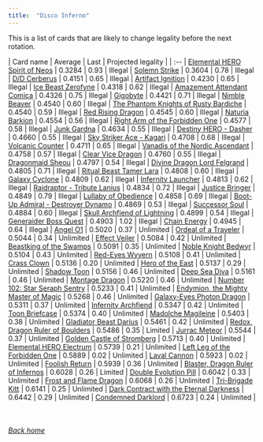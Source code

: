 ```yaml
---
title:  "Disco Inferno"
---
```


This is a list of cards that are likely to change legality before the next rotation.

| Card name | Average | Last | Projected legality |
| :-- |
[Elemental HERO Spirit of Neos](https://db.ygoprodeck.com/card/?search=Elemental%20HERO%20Spirit%20of%20Neos) | 0.3284 | 0.93 | Illegal |
[Solemn Strike](https://db.ygoprodeck.com/card/?search=Solemn%20Strike) | 0.3604 | 0.78 | Illegal |
[D/D Cerberus](https://db.ygoprodeck.com/card/?search=D/D%20Cerberus) | 0.4151 | 0.65 | Illegal |
[Artifact Ignition](https://db.ygoprodeck.com/card/?search=Artifact%20Ignition) | 0.4230 | 0.65 | Illegal |
[Ice Beast Zerofyne](https://db.ygoprodeck.com/card/?search=Ice%20Beast%20Zerofyne) | 0.4318 | 0.62 | Illegal |
[Amazement Attendant Comica](https://db.ygoprodeck.com/card/?search=Amazement%20Attendant%20Comica) | 0.4326 | 0.75 | Illegal |
[Gigobyte](https://db.ygoprodeck.com/card/?search=Gigobyte) | 0.4421 | 0.71 | Illegal |
[Nimble Beaver](https://db.ygoprodeck.com/card/?search=Nimble%20Beaver) | 0.4540 | 0.60 | Illegal |
[The Phantom Knights of Rusty Bardiche](https://db.ygoprodeck.com/card/?search=The%20Phantom%20Knights%20of%20Rusty%20Bardiche) | 0.4540 | 0.59 | Illegal |
[Red Rising Dragon](https://db.ygoprodeck.com/card/?search=Red%20Rising%20Dragon) | 0.4545 | 0.60 | Illegal |
[Naturia Barkion](https://db.ygoprodeck.com/card/?search=Naturia%20Barkion) | 0.4554 | 0.56 | Illegal |
[Right Arm of the Forbidden One](https://db.ygoprodeck.com/card/?search=Right%20Arm%20of%20the%20Forbidden%20One) | 0.4577 | 0.58 | Illegal |
[Junk Gardna](https://db.ygoprodeck.com/card/?search=Junk%20Gardna) | 0.4634 | 0.55 | Illegal |
[Destiny HERO - Dasher](https://db.ygoprodeck.com/card/?search=Destiny%20HERO%20-%20Dasher) | 0.4660 | 0.55 | Illegal |
[Sky Striker Ace - Kagari](https://db.ygoprodeck.com/card/?search=Sky%20Striker%20Ace%20-%20Kagari) | 0.4708 | 0.68 | Illegal |
[Volcanic Counter](https://db.ygoprodeck.com/card/?search=Volcanic%20Counter) | 0.4711 | 0.65 | Illegal |
[Vanadis of the Nordic Ascendant](https://db.ygoprodeck.com/card/?search=Vanadis%20of%20the%20Nordic%20Ascendant) | 0.4758 | 0.57 | Illegal |
[Clear Vice Dragon](https://db.ygoprodeck.com/card/?search=Clear%20Vice%20Dragon) | 0.4760 | 0.55 | Illegal |
[Dragonmaid Sheou](https://db.ygoprodeck.com/card/?search=Dragonmaid%20Sheou) | 0.4797 | 0.54 | Illegal |
[Divine Dragon Lord Felgrand](https://db.ygoprodeck.com/card/?search=Divine%20Dragon%20Lord%20Felgrand) | 0.4805 | 0.71 | Illegal |
[Ritual Beast Tamer Lara](https://db.ygoprodeck.com/card/?search=Ritual%20Beast%20Tamer%20Lara) | 0.4808 | 0.60 | Illegal |
[Galaxy Cyclone](https://db.ygoprodeck.com/card/?search=Galaxy%20Cyclone) | 0.4809 | 0.62 | Illegal |
[Infernity Launcher](https://db.ygoprodeck.com/card/?search=Infernity%20Launcher) | 0.4813 | 0.62 | Illegal |
[Raidraptor - Tribute Lanius](https://db.ygoprodeck.com/card/?search=Raidraptor%20-%20Tribute%20Lanius) | 0.4834 | 0.72 | Illegal |
[Justice Bringer](https://db.ygoprodeck.com/card/?search=Justice%20Bringer) | 0.4849 | 0.79 | Illegal |
[Lullaby of Obedience](https://db.ygoprodeck.com/card/?search=Lullaby%20of%20Obedience) | 0.4858 | 0.69 | Illegal |
[Boot-Up Admiral - Destroyer Dynamo](https://db.ygoprodeck.com/card/?search=Boot-Up%20Admiral%20-%20Destroyer%20Dynamo) | 0.4869 | 0.53 | Illegal |
[Successor Soul](https://db.ygoprodeck.com/card/?search=Successor%20Soul) | 0.4884 | 0.60 | Illegal |
[Skull Archfiend of Lightning](https://db.ygoprodeck.com/card/?search=Skull%20Archfiend%20of%20Lightning) | 0.4899 | 0.54 | Illegal |
[Generaider Boss Quest](https://db.ygoprodeck.com/card/?search=Generaider%20Boss%20Quest) | 0.4903 | 1.02 | Illegal |
[Chain Energy](https://db.ygoprodeck.com/card/?search=Chain%20Energy) | 0.4945 | 0.64 | Illegal |
[Angel O1](https://db.ygoprodeck.com/card/?search=Angel%20O1) | 0.5020 | 0.37 | Unlimited |
[Ordeal of a Traveler](https://db.ygoprodeck.com/card/?search=Ordeal%20of%20a%20Traveler) | 0.5044 | 0.34 | Unlimited |
[Effect Veiler](https://db.ygoprodeck.com/card/?search=Effect%20Veiler) | 0.5084 | 0.42 | Unlimited |
[Beastking of the Swamps](https://db.ygoprodeck.com/card/?search=Beastking%20of%20the%20Swamps) | 0.5091 | 0.35 | Unlimited |
[Noble Knight Bedwyr](https://db.ygoprodeck.com/card/?search=Noble%20Knight%20Bedwyr) | 0.5104 | 0.43 | Unlimited |
[Red-Eyes Wyvern](https://db.ygoprodeck.com/card/?search=Red-Eyes%20Wyvern) | 0.5108 | 0.41 | Unlimited |
[Crass Clown](https://db.ygoprodeck.com/card/?search=Crass%20Clown) | 0.5136 | 0.20 | Unlimited |
[Hero of the East](https://db.ygoprodeck.com/card/?search=Hero%20of%20the%20East) | 0.5137 | 0.29 | Unlimited |
[Shadow Toon](https://db.ygoprodeck.com/card/?search=Shadow%20Toon) | 0.5156 | 0.46 | Unlimited |
[Deep Sea Diva](https://db.ygoprodeck.com/card/?search=Deep%20Sea%20Diva) | 0.5161 | 0.46 | Unlimited |
[Montage Dragon](https://db.ygoprodeck.com/card/?search=Montage%20Dragon) | 0.5220 | 0.46 | Unlimited |
[Number 102: Star Seraph Sentry](https://db.ygoprodeck.com/card/?search=Number%20102:%20Star%20Seraph%20Sentry) | 0.5233 | 0.41 | Unlimited |
[Endymion, the Mighty Master of Magic](https://db.ygoprodeck.com/card/?search=Endymion,%20the%20Mighty%20Master%20of%20Magic) | 0.5268 | 0.46 | Unlimited |
[Galaxy-Eyes Photon Dragon](https://db.ygoprodeck.com/card/?search=Galaxy-Eyes%20Photon%20Dragon) | 0.5311 | 0.37 | Unlimited |
[Infernity Archfiend](https://db.ygoprodeck.com/card/?search=Infernity%20Archfiend) | 0.5347 | 0.42 | Unlimited |
[Toon Briefcase](https://db.ygoprodeck.com/card/?search=Toon%20Briefcase) | 0.5374 | 0.40 | Unlimited |
[Madolche Magileine](https://db.ygoprodeck.com/card/?search=Madolche%20Magileine) | 0.5403 | 0.38 | Unlimited |
[Gladiator Beast Darius](https://db.ygoprodeck.com/card/?search=Gladiator%20Beast%20Darius) | 0.5461 | 0.42 | Unlimited |
[Redox, Dragon Ruler of Boulders](https://db.ygoprodeck.com/card/?search=Redox,%20Dragon%20Ruler%20of%20Boulders) | 0.5486 | 0.35 | Limited |
[Jurrac Meteor](https://db.ygoprodeck.com/card/?search=Jurrac%20Meteor) | 0.5544 | 0.37 | Unlimited |
[Golden Castle of Stromberg](https://db.ygoprodeck.com/card/?search=Golden%20Castle%20of%20Stromberg) | 0.5713 | 0.40 | Unlimited |
[Elemental HERO Electrum](https://db.ygoprodeck.com/card/?search=Elemental%20HERO%20Electrum) | 0.5739 | 0.21 | Unlimited |
[Left Leg of the Forbidden One](https://db.ygoprodeck.com/card/?search=Left%20Leg%20of%20the%20Forbidden%20One) | 0.5889 | 0.02 | Unlimited |
[Laval Cannon](https://db.ygoprodeck.com/card/?search=Laval%20Cannon) | 0.5923 | 0.02 | Unlimited |
[Foolish Return](https://db.ygoprodeck.com/card/?search=Foolish%20Return) | 0.5939 | 0.36 | Unlimited |
[Blaster, Dragon Ruler of Infernos](https://db.ygoprodeck.com/card/?search=Blaster,%20Dragon%20Ruler%20of%20Infernos) | 0.6028 | 0.26 | Limited |
[Double Evolution Pill](https://db.ygoprodeck.com/card/?search=Double%20Evolution%20Pill) | 0.6042 | 0.33 | Unlimited |
[Frost and Flame Dragon](https://db.ygoprodeck.com/card/?search=Frost%20and%20Flame%20Dragon) | 0.6068 | 0.26 | Unlimited |
[Tri-Brigade Kitt](https://db.ygoprodeck.com/card/?search=Tri-Brigade%20Kitt) | 0.6141 | 0.25 | Unlimited |
[Dark Contract with the Eternal Darkness](https://db.ygoprodeck.com/card/?search=Dark%20Contract%20with%20the%20Eternal%20Darkness) | 0.6442 | 0.29 | Unlimited |
[Condemned Darklord](https://db.ygoprodeck.com/card/?search=Condemned%20Darklord) | 0.6723 | 0.24 | Unlimited |

<br>

###### [Back home](index)